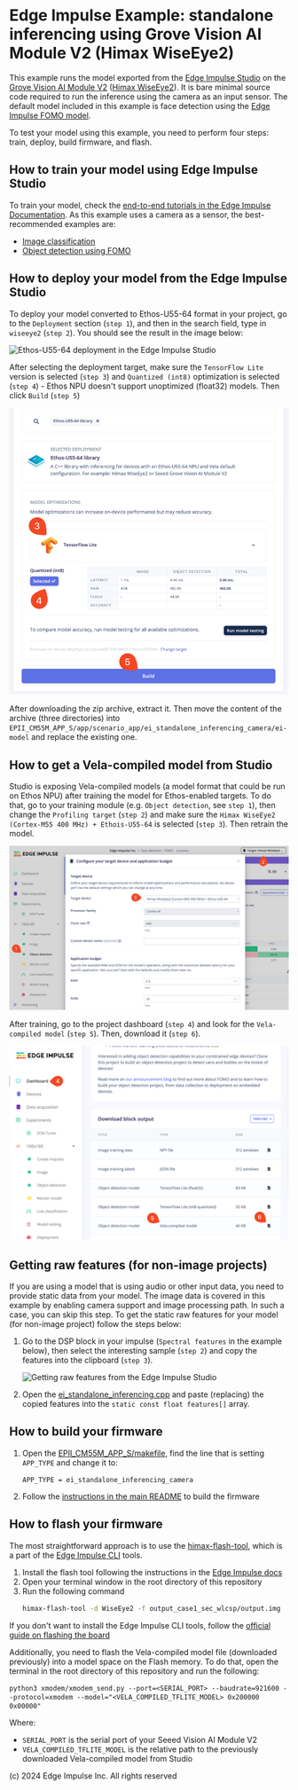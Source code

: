 # Edge Impulse Example: standalone inferencing using Grove Vision AI Module V2 (Himax WiseEye2)

This example runs the model exported from the [Edge Impulse Studio](https://studio.edgeimpulse.com/) on the [Grove Vision AI Module V2](https://wiki.seeedstudio.com/grove_vision_ai_v2/) ([Himax WiseEye2](https://www.himax.com.tw/products/wiseeye-ai-sensing/wiseeye2-ai-processor/)). It is bare minimal source code required to run the inference using the camera as an input sensor.
The default model included in this example is face detection using the [Edge Impulse FOMO model](https://docs.edgeimpulse.com/docs/edge-impulse-studio/learning-blocks/object-detection/fomo-object-detection-for-constrained-devices).

To test your model using this example, you need to perform four steps: train, deploy, build firmware, and flash.

## How to train your model using Edge Impulse Studio

To train your model, check the [end-to-end tutorials in the Edge Impulse Documentation](https://docs.edgeimpulse.com/docs/tutorials/end-to-end-tutorials). As this example uses a camera as a sensor, the best-recommended examples are:
* [Image classification](https://docs.edgeimpulse.com/docs/tutorials/end-to-end-tutorials/image-classification)
* [Object detection using FOMO](https://docs.edgeimpulse.com/docs/tutorials/end-to-end-tutorials/object-detection/detect-objects-using-fomo)

## How to deploy your model from the Edge Impulse Studio

To deploy your model converted to Ethos-U55-64 format in your project, go to the `Deployment` section (`step 1`), and then in the search field, type in `wiseeye2` (`step 2`). You should see the result in the image below:

![Ethos-U55-64 deployment in the Edge Impulse Studio](../../../../images/ei-ethos-deployment-1.png)

After selecting the deployment target, make sure the `TensorFlow Lite` version is selected (`step 3`) and `Quantized (int8)` optimization is selected (`step 4`) - Ethos NPU doesn't support unoptimized (float32) models. Then click `Build` (`step 5`)

![Ethos-U55-64 deployment in the Edge Impulse Studio](../../../../images/ei-ethos-deployment-2.png)

After downloading the zip archive, extract it. Then move the content of the archive (three directories) into `EPII_CM55M_APP_S/app/scenario_app/ei_standalone_inferencing_camera/ei-model` and replace the existing one.

## How to get a Vela-compiled model from Studio

Studio is exposing Vela-compiled models (a model format that could be run on Ethos NPU) after training the model for Ethos-enabled targets. To do that, go to your training module (e.g. `Object detection`, see `step 1`), then change the `Profiling target` (`step 2`) and make sure the `Himax WiseEye2 (Cortex-M55 400 MHz) + Ethois-U55-64` is selected (`step 3`). Then retrain the model.

![Ethos-U55-64 deployment in the Edge Impulse Studio](../../../../images/ei-ethos-deployment-3.png)

After training, go to the project dashboard (`step 4`) and look for the `Vela-compiled model` (`step 5`). Then, download it (`step 6`).

![Ethos-U55-64 deployment in the Edge Impulse Studio](../../../../images/ei-ethos-deployment-4.png)

## Getting raw features (for non-image projects)

If you are using a model that is using audio or other input data, you need to provide static data from your model. The image data is covered in this example by enabling camera support and image processing path. In such a case, you can skip this step.
To get the static raw features for your model (for non-image project) follow the steps below:

1. Go to the DSP block in your impulse (`Spectral features` in the example below), then select the interesting sample (`step 2`) and copy the features into the clipboard (`step 3`).

   ![Getting raw features from the Edge Impulse Studio](../../../../images/ei-getting-raw-features.png)

2. Open the [ei_standalone_inferencing.cpp](ei_standalone_inferencing.cpp#L15) and paste (replacing) the copied features into the `static const float features[]` array.

## How to build your firmware

1. Open the [EPII_CM55M_APP_S/makefile](../../../makefile#L149), find the line that is setting `APP_TYPE` and change it to:
   ```
   APP_TYPE = ei_standalone_inferencing_camera
   ```
2. Follow the [instructions in the main README](../../../../README.md#how-to-build-the-firmware) to build the firmware

## How to flash your firmware

The most straightforward approach is to use the [himax-flash-tool](https://docs.edgeimpulse.com/docs/tools/edge-impulse-cli/himax-flash-tool), which is a part of the [Edge Impulse CLI](https://docs.edgeimpulse.com/docs/tools/edge-impulse-cli) tools.
1. Install the flash tool following the instructions in the [Edge Impulse docs](https://docs.edgeimpulse.com/docs/tools/edge-impulse-cli/cli-installation)
2. Open your terminal window in the root directory of this repository
3. Run the following command
   ```bash
   himax-flash-tool -d WiseEye2 -f output_case1_sec_wlcsp/output.img
   ```

If you don't want to install the Edge Impulse CLI tools, follow the [official guide on flashing the board](../../../../README.md#how-to-flash-the-firmware)

Additionally, you need to flash the Vela-compiled model file (downloaded previously) into a model space on the Flash memory. To do that, open the terminal in the root directory of this repository and run the following:

```
python3 xmodem/xmodem_send.py --port=<SERIAL_PORT> --baudrate=921600 --protocol=xmodem --model="<VELA_COMPILED_TFLITE_MODEL> 0x200000 0x00000"
```

Where:
* `SERIAL_PORT` is the serial port of your Seeed Vision AI Module V2
* `VELA_COMPILED_TFLITE_MODEL` is the relative path to the previously downloaded Vela-compiled model from Studio

(c) 2024 Edge Impulse Inc. All rights reserved